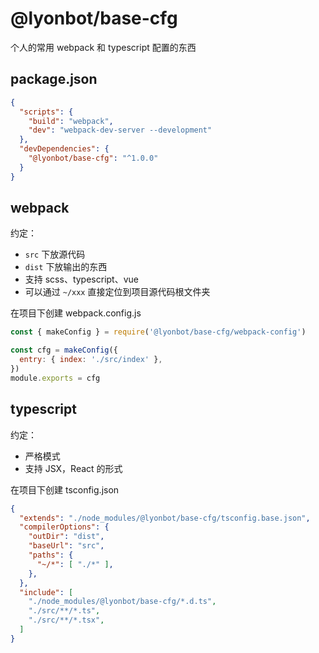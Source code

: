 # @lyonbot/base-cfg

个人的常用 webpack 和 typescript 配置的东西

## package.json

```json
{
  "scripts": {
    "build": "webpack",
    "dev": "webpack-dev-server --development"
  },
  "devDependencies": {
    "@lyonbot/base-cfg": "^1.0.0"
  }
}
```

## webpack

约定：

- `src` 下放源代码
- `dist` 下放输出的东西
- 支持 scss、typescript、vue
- 可以通过 `~/xxx` 直接定位到项目源代码根文件夹

在项目下创建 webpack.config.js

```js
const { makeConfig } = require('@lyonbot/base-cfg/webpack-config')

const cfg = makeConfig({ 
  entry: { index: './src/index' },
})
module.exports = cfg
```

## typescript

约定：

- 严格模式
- 支持 JSX，React 的形式

在项目下创建 tsconfig.json

```json
{
  "extends": "./node_modules/@lyonbot/base-cfg/tsconfig.base.json",
  "compilerOptions": {
    "outDir": "dist",
    "baseUrl": "src",
    "paths": {
      "~/*": [ "./*" ],
    },
  },
  "include": [
    "./node_modules/@lyonbot/base-cfg/*.d.ts",
    "./src/**/*.ts",
    "./src/**/*.tsx",
  ]
}
```
